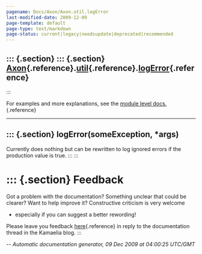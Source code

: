 ```yaml
---
pagename: Docs/Axon/Axon.util.logError
last-modified-date: 2009-12-09
page-template: default
page-type: text/markdown
page-status: current|legacy|needsupdate|deprecated|recommended
---
```

::: {.section}
::: {.section}
[Axon](/Docs/Axon/Axon.html){.reference}.[util](/Docs/Axon/Axon.util.html){.reference}.[logError](/Docs/Axon/Axon.util.logError.html){.reference}
-------------------------------------------------------------------------------------------------------------------------------------------------
:::

For examples and more explanations, see the [module level
docs.](/Docs/Axon/Axon.util.html){.reference}

------------------------------------------------------------------------

::: {.section}
logError(someException, \*args)
-------------------------------

Currently does nothing but can be rewritten to log ignored errors if the
production value is true.
:::
:::

::: {.section}
Feedback
========

Got a problem with the documentation? Something unclear that could be
clearer? Want to help improve it? Constructive criticism is very welcome
- especially if you can suggest a better rewording!

Please leave you feedback
[here](../../../cgi-bin/blog/blog.cgi?rm=viewpost&nodeid=1142023701){.reference}
in reply to the documentation thread in the Kamaelia blog.
:::

*\-- Automatic documentation generator, 09 Dec 2009 at 04:00:25 UTC/GMT*
